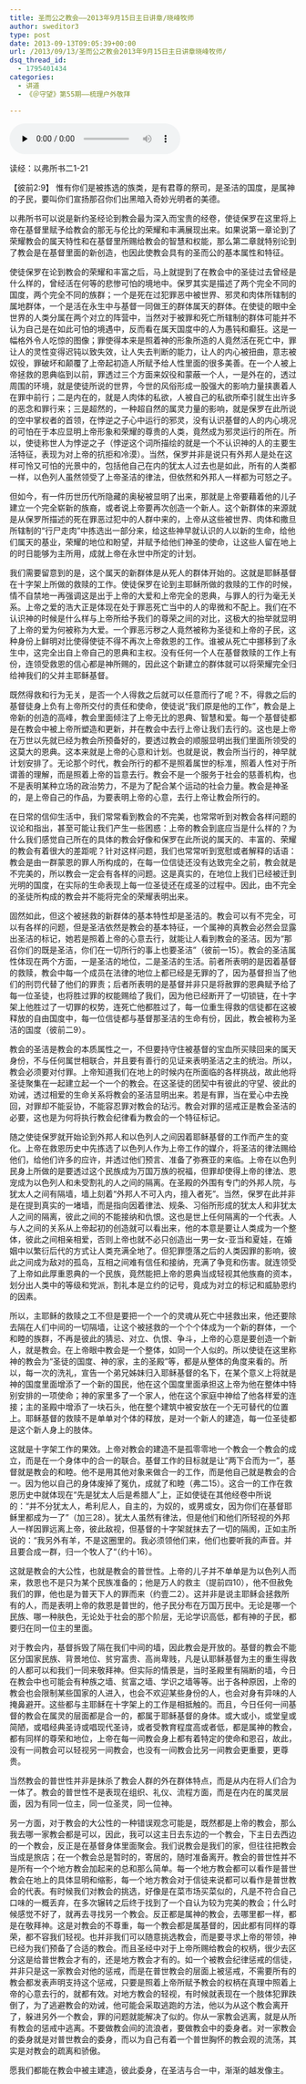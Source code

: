 ```yaml
---
title: 圣而公之教会——2013年9月15日主日讲章/晓峰牧师
author: sweditor3
type: post
date: 2013-09-13T09:05:39+00:00
url: /2013/09/13/圣而公之教会2013年9月15日主日讲章晓峰牧师/
dsq_thread_id:
  - 1795401434
categories:
  - 讲道
  - 《＠守望》第55期——梳理户外敬拜

---
```

<div id="c-9068" class="grandmp3">
  <audio src="https://t5.shwchurch.org/wp-content/uploads/2013/09/20130913165726994.mp3" controls false preload="none" autobuffer="false"></audio>
</div>

读经：以弗所书二1-21

【彼前2:9】 惟有你们是被拣选的族类，是有君尊的祭司，是圣洁的国度，是属神的子民，要叫你们宣扬那召你们出黑暗入奇妙光明者的美德。

以弗所书可以说是新约圣经论到教会最为深入而宝贵的经卷，使徒保罗在这里将上帝在基督里赋予给教会的那无与伦比的荣耀和丰满展现出来。如果说第一章论到了荣耀教会的属天特性和在基督里所赐给教会的智慧和权能，那么第二章就特别论到了教会是在基督里面的新创造，也因此使教会具有的圣而公的基本属性和特征。

使徒保罗在论到教会的荣耀和丰富之后，马上就提到了在教会中的圣徒过去曾经是什么样的，曾经活在何等的悲惨可怕的境地中。保罗其实是描述了两个完全不同的国度，两个完全不同的族群；一个是死在过犯罪恶中被世界、邪灵和肉体所辖制的属地群体，一个是活在永生中与基督一同做王的群体属天的群体。在使徒的眼中全世界的人类分属在两个对立的阵营中，当然对于被罪和死亡所辖制的群体可能并不认为自己是在如此可怕的境遇中，反而看在属天国度中的人为愚钝和癫狂。这是一幅格外令人吃惊的图像；罪使得本来是照着神的形象所造的人竟然活在死亡中，罪让人的灵性变得迟钝以致失效，让人失去判断的能力，让人的内心被扭曲，意志被奴役，罪破坏和颠覆了上帝起初造人所赋予给人性里面的很多美善。在一个人被上帝拯救的恩典临到以前，罪透过三个方面来奴役和蒙蔽一个人，一是外在的，透过周围的环境，就是使徒所说的世界，今世的风俗形成一股强大的影响力量挟裹着人在罪中前行；二是内在的，就是人肉体的私欲，人被自己的私欲所牵引就生出许多的恶念和罪行来；三是超然的，一种超自然的属灵力量的影响，就是保罗在此所说的空中掌权者的首领，在悖逆之子心中运行的邪灵，没有认识基督的人的内心境况的可怕在于本应显明上帝形象和荣耀的尊贵的人类，竟然成为邪灵运行的所在。所以，使徒称世人为悖逆之子（悖逆这个词所描绘的就是一个不认识神的人的主要生活特征，表现为对上帝的抗拒和冷漠）。当然，保罗并非是说只有外邦人是处在这样可怜又可怕的光景中的，包括他自己在内的犹太人过去也是如此，所有的人类都一样，以色列人虽然领受了上帝圣洁的律法，但依然和外邦人一样都为可怒之子。

但如今，有一件历世历代所隐藏的奥秘被显明了出来，那就是上帝要藉着他的儿子建立一个完全崭新的族裔，或者说上帝要再次创造一个新人。这个新群体的来源就是从保罗所描述的死在罪恶过犯中的人群中来的，上帝从这些被世界、肉体和撒旦所辖制的“行尸走肉”中拣选出一部分来，给这些神早就认识的人以新的生命，给他们属天的基业，荣耀的地位和盼望，并赋予给他们神圣的使命，让这些人留在地上的时日能够为主所用，成就上帝在永世中所定的计划。
  
我们需要留意到的是，这个属天的新群体是从死人的群体开始的。这就是耶稣基督在十字架上所做的救赎的工作。使徒保罗在论到主耶稣所做的救赎的工作的时候，情不自禁地一再强调这是出于上帝的大爱和上帝完全的恩典，与罪人的行为毫无关系。上帝之爱的浩大正是体现在处于罪恶死亡当中的人的卑微和不配上。我们在不认识神的时候是什么样与上帝所给予我们的尊荣之间的对比，这极大的抬举就显明了上帝的爱为何被称为大爱。一个罪恶污秽之人竟然被称为圣徒和上帝的子民，这种身份上鲜明对比使得使徒不得不再次上帝救恩的工作。谁被从死亡中挪移到了永生中，这完全出自上帝自己的恩典和主权。没有任何一个人在基督救赎的工作上有份，连领受救恩的信心都是神所赐的，因此这个新建立的群体就可以将荣耀完全归给神我们的父并主耶稣基督。

既然得救和行为无关，是否一个人得救之后就可以任意而行了呢？不，得救之后的基督徒身上负有上帝所交付的责任和使命，使徒说“我们原是他的工作”，教会是上帝新的创造的高峰，教会里面倾注了上帝无比的恩典、智慧和爱。每一个基督徒都是在教会中被上帝所塑造和更新，并在教会中去行上帝让我们去行的。这也是上帝在万世以先就已经为教会所预备好的，要透过教会的顺服显明出我们里面所领受的这莫大的恩典。这本来就是上帝的心意和计划。也就是说，教会所当行的，神早就计划安排了。无论那个时代，教会所行的都不是照着属世的标准，照着人性对于所谓善的理解，而是照着上帝的旨意去行。教会不是一个服务于社会的慈善机构，也不是表明某种立场的政治势力，不是为了配合某个运动的社会力量。教会是神圣的，是上帝自己的作品，为要表明上帝的心意，去行上帝让教会所行的。

在日常的信仰生活中，我们常常看到教会的不完美，也常常听到对教会各样问题的议论和指出，甚至可能让我们产生一些困惑：上帝的教会到底应当是什么样的？为什么我们感觉自己所在的具体的教会好像和保罗在此所说的属天的、丰富的、荣耀的教会有着很大的差距呢？针对这样问题，我们也常常听到宽慰或者解释的话语：教会是由一群蒙恩的罪人所构成的，在每一位信徒还没有达致完全之前，教会就是不完美的，所以教会一定会有各样的问题。这是真实的，在地位上我们已经被迁到光明的国度，在实际的生命表现上每一位圣徒还在成圣的过程中。因此，由不完全的圣徒所构成的教会并不能将完全的荣耀表明出来。

固然如此，但这个被拯救的新群体的基本特性却是圣洁的。教会可以有不完全，可以有各样的问题，但是圣洁依然是教会的基本特征，一个属神的真教会必然会显露出圣洁的标记，她若是照着上帝的心意去行，就能让人看到教会的圣洁。因为“那召你们的既是圣洁，你们在一切所行的事上也要圣洁”（彼前一15）。教会的圣洁属性体现在两个方面，一是圣洁的地位，二是圣洁的生活。前者所表明的是因着基督的救赎，教会中每一个成员在法律的地位上都已经是无罪的了，因为基督担当了他们的刑罚代替了他们的罪责；后者所表明的是基督并非只是将赦罪的恩典赋予给了每一位圣徒，也将胜过罪的权能赐给了我们，因为他已经断开了一切锁链，在十字架上他胜过了一切罪的权势，连死亡他都胜过了，每一位重生得救的信徒都在这被释放的自由国度中，每一位信徒都与基督那圣洁的生命有份，因此，教会被称为圣洁的国度（彼前二9）。

教会的圣洁是教会的本质属性之一，不但要持守住被基督的宝血所买赎回来的属天身份，不与任何属世相联合，并且要有善行的见证来表明圣洁之主的统治。所以，教会必须要对付罪。上帝知道我们在地上的时候内在所面临的各样挑战，故此他将圣徒聚集在一起建立起一个一个的教会。在这圣徒的团契中有彼此的守望、彼此的劝诫，透过相爱的生命关系将教会的圣洁显明出来。若是有罪，当在爱心中去挽回，对罪却不能妥协，不能容忍罪对教会的玷污。教会对罪的惩戒正是教会圣洁的必要，这也是为何将执行教会纪律看为教会的一个特征标记。

随之使徒保罗就开始论到外邦人和以色列人之间因着耶稣基督的工作而产生的变化。上帝在救恩历史中先拣选了以色列人作为上帝工作的媒介，将圣洁的律法赐给他们，给他们许多的应许，并透过他们预言、准备了弥赛亚的来临。上帝在以色列民身上所做的是要透过这个民族成为万国万族的祝福，但罪却使得上帝的律法、恩宠成为以色列人和未受割礼的人之间的隔离。在圣殿的外围有专门的外邦人院，与犹太人之间有隔墙，墙上刻着“外邦人不可入内，擅入者死”。当然，保罗在此并非是在提到真实的一堵墙，而是指向因着律法、规条、习俗所形成的犹太人和非犹太人之间的隔离，彼此之间的不能接纳和仇恨。这也是世上任何隔离的一个代表。人与人之间的关系从上帝起初的创造就可以看出来，他的本意是要让人类成为一个整体，彼此之间相亲相爱，否则上帝也就不必只创造出一男一女-亚当和夏娃，在婚姻中以繁衍后代的方式让人类充满全地了。但犯罪堕落之后的人类因罪的影响，彼此之间成为敌对的孤岛，互相之间难有信任和接纳，充满了争竞和伤害。就连领受了上帝如此厚重恩典的一个民族，竟然能把上帝的恩典当成轻视其他族裔的资本，划分出人类中的等级和党派，割礼本是立约的记号，竟成为对立的标记和威胁恩约的因素。

所以，主耶稣的救赎之工不但是要把一个一个的灵魂从死亡中拯救出来，他还要除去隔在人们中间的一切隔墙，让这个被拯救的一个个个体成为一个新的群体，一个和睦的族群，不再是彼此的猜忌、对立、仇恨、争斗，上帝的心意是要创造一个新人，就是教会。在上帝眼中教会是一个整体，如同一个人似的。所以使徒在这里称神的教会为“圣徒的国度、神的家，主的圣殿”等，都是从整体的角度来看的。所以，每一次的洗礼，宣告一个弟兄姊妹归入耶稣基督的名下，在某个意义上将就是神的国度里面增添了一个新的国民，他在这个国度里面承担这上帝为他在整体中特别安排的一项使命；神的家里多了一个家人，他在这个家庭中神给了他各样爱的连接；主的圣殿中增添了一块石头，他在整个建筑中被安放在一个无可替代的位置上。耶稣基督的救赎不是单单对个体的释放，是对一个新人的建造，每一位圣徒都是这个新人身上的肢体。

这就是十字架工作的果效。上帝对教会的建造不是孤零零地一个教会一个教会的成立，而是在一个身体中的合一的联合。基督工作的目标就是让“两下合而为一”，基督就是教会的和睦。他不是用其他对象来做合一的工作，而是他自己就是教会的合一。因为他以自己的身体废掉了冤仇，成就了和睦（弗二15）。这合一的工作在救恩历史中就体现在“先是犹太人后是希腊人”上，正如使徒在其他经卷中所说的：“并不分犹太人，希利尼人，自主的，为奴的，或男或女，因为你们在基督耶稣里都成为一了”（加三28）。犹太人虽然有律法，但是他们和他们所轻视的外邦人一样因罪远离上帝，彼此敌视，但基督的十字架就抹去了一切的隔阂，正如主所说的：“我另外有羊，不是这圈里的。我必须领他们来，他们也要听我的声音。并且要合成一群，归一个牧人了“（约十16）。

这就是教会的大公性，也就是教会的普世性。上帝的儿子并不单单是为以色列人而来，救恩也不是只为某个民族准备的；他是万人的救主（提前四10），他不但赦免我们的罪，他也是为普天下人的罪而来（约壹二2）。这并非是说主耶稣会拯救所有的人，而是表明上帝的救恩是普世的，他子民分布在万国万民中。无论是哪一个民族、哪一种肤色，无论处于社会的那个阶层，无论学识高低，都有神的子民，都要归在同一位主的里面。

对于教会内，基督拆毁了隔在我们中间的墙，因此教会是开放的。基督的教会不能区分国家民族、背景地位、贫穷富贵、高尚卑贱，凡是认耶稣基督为主的重生得救的人都可以和我们一同来敬拜神。但实际的情景是，当时圣殿里有隔断的墙，今日在教会中也可能会有种族之墙、贫富之墙、学识之墙等等。出于各种原因，上帝的教会也会限制某些国家的人进入，也会不欢迎某些身份的人，也会对身有异味的人掩鼻避开。这些都与主耶稣在十字架上的工作是相抵触的。而且，今日任何一间基督的教会在属灵的层面都是合一的，都属于耶稣基督的身体。或大或小，或堂皇或简陋，或唱经典圣诗或唱现代圣诗，或者受教育程度高或者低，都是属神的教会，都有同样的尊荣和地位，上帝在每一间教会身上都有着特定的使命和恩召，故此，没有一间教会可以轻视另一间教会，也没有一间教会比另一间教会更重要，更尊贵。
  
当然教会的普世性并非是抹杀了教会人群的外在群体特点，而是从内在将人们合为一体了。教会的普世性不是表现在组织、礼仪、流程方面，而是在内在的属灵层面，因为有同一位主，同一位圣灵，同一位神。

另一方面，对于教会的大公性的一种错误观念可能是，既然都是上帝的教会，那么我去哪一家教会都是可以，因此，我可以这主日去东边的一个教会，下主日去西边的一个教会，反正是在基督身体里面聚会。我们说教会是我们的家，但往往把教会当成是旅店；在一个教会总是暂时的，寄居的，随时准备离开。教会的普世性并不是所有一个个地方教会加起来的总和那么简单。每一个地方教会都可以看作是普世教会在地上的具体显明和缩影，每一个地方教会对于信徒来说都可以看作是普世教会的代表。有时候我们对教会的挑选，好像是在菜市场买菜似的，凡是不符合自己口味的一概丢弃，在多次辗转之后终于找到了一个自认为较为完美的教会；什么时候感觉不好了，就再去寻找另一个教会。反正都是属神的教会，去哪里都一样，都是在敬拜神。这是对教会的不尊重，每一个教会都是属基督的，因此都有同样的尊荣，都不容我们轻视。也并非我们可以随意挑选教会，而是要寻求上帝的带领，神已经为我们预备了合适的教会。而且圣经中对于上帝所赐给教会的权柄，很少去区分这是给普世教会才有的，还是地方教会才有的。如一个被教会纪律惩戒的信徒，并非只是这一家教会对他的惩戒，而是在普世教会的层面上被惩戒，不需要所有的教会都发表声明支持这个惩戒，只要是照着上帝所赋予教会的权柄在真理中照着上帝的心意去行的，就都有效。对地方教会的轻视，有时候就表现在一个肢体犯罪跌倒了，为了逃避教会的劝诫，他可能会采取逃跑的方法，他以为从这个教会离开了，躲进另外一个教会，罪的问题就能解决了似的。你从一家教会逃离，就是从所有教会的惩戒中逃离。不要做教会间的流浪者，要做教会中的委身者。对一家教会的委身就是对普世教会的委身，而以为自己有着一个普世胸怀的教会观的流荡，其实是对教会的疏离和骄傲。

愿我们都能在教会中被主建造，彼此委身，在圣洁与合一中，渐渐的越发像主。